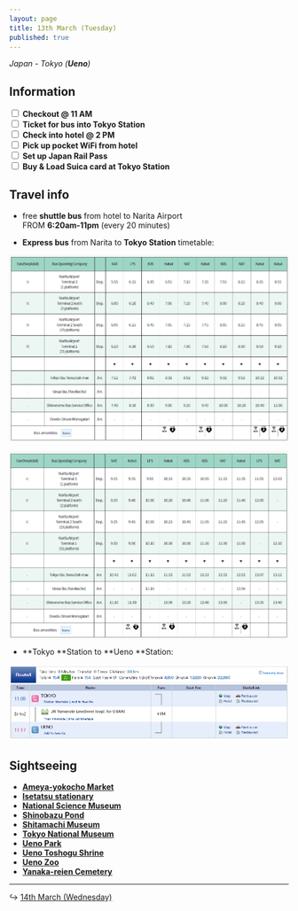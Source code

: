 ```yaml
---
layout: page
title: 13th March (Tuesday)
published: true
---
```


*Japan - Tokyo (**Ueno**)*

## Information

<div><input class="box" type="checkbox" name="131" /><label type="text" class="strikethrough"> <b>Checkout @ 11 AM</b></label><br /><input class="box" type="checkbox" name="132" /><label type="text" class="strikethrough"> <b>Ticket for bus into Tokyo Station</b></label><br /><input class="box" type="checkbox" name="133" /><label type="text" class="strikethrough"> <b>Check into hotel @ 2 PM</b></label><br /><input class="box" type="checkbox" name="134" /><label type="text" class="strikethrough"> <b>Pick up pocket WiFi from hotel</b></label><br /><input class="box" type="checkbox" name="jrp" /><label type="text" class="strikethrough"> <b>Set up Japan Rail Pass</b></label><br /><input class="box" type="checkbox" name="135" /><label type="text" class="strikethrough">&nbsp;<b>Buy &amp; Load Suica card at Tokyo Station</b></label></div>

## Travel info

* free **shuttle bus** from hotel to Narita Airport<br>FROM **6:20am-11pm**&nbsp;(every 20 minutes)

* **Express bus**&nbsp;from Narita to **Tokyo Station** timetable:

[![](/days/week1/bustimetable.PNG)](http://maki.host/days/week1/bustimetable.PNG)

[![bustimetable2.PNG](/days/week1/bustimetable2.PNG)](http://maki.host/days/week1/bustimetable2.PNG)

* **Tokyo&nbsp;**Station to **Ueno&nbsp;**Station:

![](/uploads/versions/tokyoueno---x----886-242x---.PNG)

## Sightseeing

* **[Ameya-yokocho Market](/locations/japan/ameyoko)**
* **[Isetatsu stationary](/locations/japan/isetatsu)**
* **[National Science Museum](/locations/japan/nsm)**
* **[Shinobazu Pond](/locations/japan/shinobazupond)**
* **[Shitamachi Museum](/locations/japan/shitamachi)**
* **[Tokyo National Museum](/locations/japan/tokyonationalmuseum)**
* **[Ueno Park](/locations/japan/uenopark)**
* **[Ueno Toshogu Shrine](/locations/japan/uenoshrine)**
* **[Ueno Zoo](/locations/japan/uenozoo)**
* **[Yanaka-reien Cemetery](/locations/japan/yanakareiencemetery)**

---

↪ [14th March (Wednesday)](/days/week1/14mar)